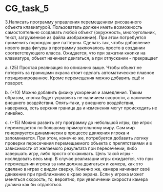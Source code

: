 # CG_task_5
3.Написать программу управления перемещением рисованного объекта клавиатурой.
Пользователь должен иметь возможность самостоятельно создавать любой объект (окружность, многоугольник, текст, загруженное из файла изображение). При этом потребуется применить порождающие паттерны. Сделать так, чтобы добавление нового вида фигуры в программу заключалось просто в создании соответствующего класса.
Ожидается, что при зажатии кнопки на клавиатуре, объект начинает двигаться, а при отпускании - прекращает

a. (25) Простая реализация по описанию выше. Чтобы объект не потерять за границами экрана стоит сделать автоматическое плавное позиционированное. Кроме перемещения можно добавить ещё и поворот.

b. (+10) Можно добавить физику ускорения и замедления. Таким образом, кнопка будет управлять не наличием скорости, а наличием внешнего воздействия. Опять-таки, у внешнего воздействия, наверняка, есть верхняя граница да и изменения могут происходить не линейно.

c. (+15) Можно развить эту программу до небольшой игры, где игрок перемещается по большому прямоугольному миру. Сам мир генерируется динамически в процессе движения игрока и запоминается. При этом, конечно же, потребуется добавить логику проверки пересечения перемещаемого объекта с препятствиями и в зависимости от желаемого результата при пересечении, либо завершать игру, либо просто отскакивать. Цель такой игры - исследовать весь мир. В случае реализации игры ожидается, что при перемещении игрока за ним должна двигаться и камера, как это сделано в играх с видом сверху. Конечно же, камера начинает своё движение при приближению к краю экрана. Если у игрока может меняться скорость, то, вероятно, при увеличении скорости камера должна как бы отдаляться.
